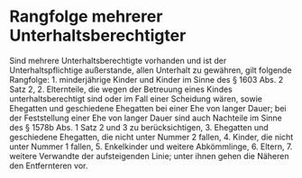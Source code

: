 # Rangfolge mehrerer Unterhaltsberechtigter

Sind mehrere Unterhaltsberechtigte vorhanden und ist der Unterhaltspflichtige außerstande, allen Unterhalt zu gewähren, gilt folgende Rangfolge:  1\.
 minderjährige Kinder und Kinder im Sinne des § 1603 Abs. 2 Satz 2,
 2\.
 Elternteile, die wegen der Betreuung eines Kindes unterhaltsberechtigt sind oder im Fall einer Scheidung wären, sowie Ehegatten und geschiedene Ehegatten bei einer Ehe von langer Dauer; bei der Feststellung einer Ehe von langer Dauer sind auch Nachteile im Sinne des § 1578b Abs. 1 Satz 2 und 3 zu berücksichtigen,
 3\.
 Ehegatten und geschiedene Ehegatten, die nicht unter Nummer 2 fallen,
 4\.
 Kinder, die nicht unter Nummer 1 fallen,
 5\.
 Enkelkinder und weitere Abkömmlinge,
 6\.
 Eltern,
 7\.
 weitere Verwandte der aufsteigenden Linie; unter ihnen gehen die Näheren den Entfernteren vor.
 

